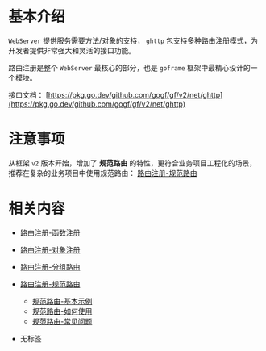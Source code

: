 # 基本介绍

`WebServer` 提供服务需要方法/对象的支持， `ghttp` 包支持多种路由注册模式，为开发者提供非常强大和灵活的接口功能。

路由注册是整个 `WebServer` 最核心的部分，也是 `goframe` 框架中最精心设计的一个模块。

接口文档： [https://pkg.go.dev/github.com/gogf/gf/v2/net/ghttp](https://pkg.go.dev/github.com/gogf/gf/v2/net/ghttp)

# 注意事项

从框架 `v2` 版本开始，增加了 **规范路由** 的特性，更符合业务项目工程化的场景，推荐在复杂的业务项目中使用规范路由： [路由注册-规范路由](/docs/WEB服务开发/路由管理/路由管理-路由注册/路由注册-规范路由/路由注册-规范路由)

# 相关内容

- [路由注册-函数注册](/docs/WEB服务开发/路由管理/路由管理-路由注册/路由注册-函数注册)
- [路由注册-对象注册](/docs/WEB服务开发/路由管理/路由管理-路由注册/路由注册-对象注册)
- [路由注册-分组路由](/docs/WEB服务开发/路由管理/路由管理-路由注册/路由注册-分组路由)
- [路由注册-规范路由](/docs/WEB服务开发/路由管理/路由管理-路由注册/路由注册-规范路由/路由注册-规范路由)
  - [规范路由-基本示例](/docs/WEB服务开发/路由管理/路由管理-路由注册/路由注册-规范路由/规范路由-基本示例)
  - [规范路由-如何使用](/docs/WEB服务开发/路由管理/路由管理-路由注册/路由注册-规范路由/规范路由-如何使用)
  - [规范路由-常见问题](/docs/WEB服务开发/路由管理/路由管理-路由注册/路由注册-规范路由/规范路由-常见问题)

- 无标签